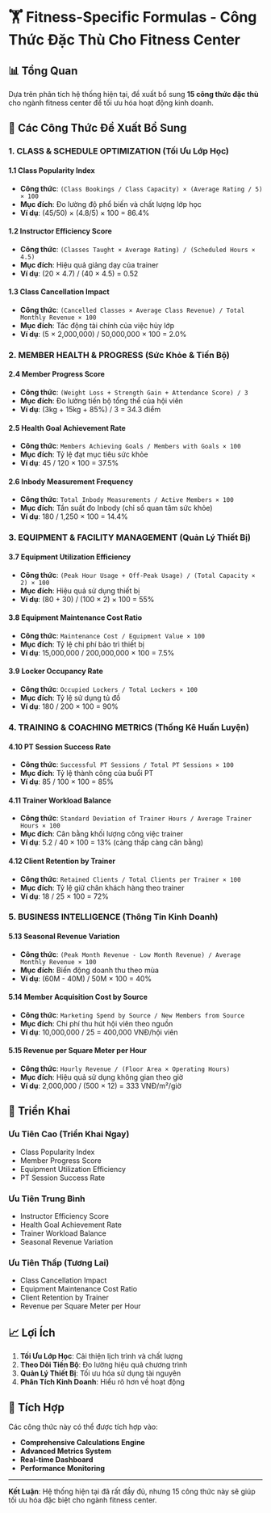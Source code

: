 # 🏋️ Fitness-Specific Formulas - Công Thức Đặc Thù Cho Fitness Center

## 📊 Tổng Quan

Dựa trên phân tích hệ thống hiện tại, đề xuất bổ sung **15 công thức đặc thù** cho ngành fitness center để tối ưu hóa hoạt động kinh doanh.

## 🎯 Các Công Thức Đề Xuất Bổ Sung

### 1. **CLASS & SCHEDULE OPTIMIZATION** (Tối Ưu Lớp Học)

#### 1.1 **Class Popularity Index**

- **Công thức**: `(Class Bookings / Class Capacity) × (Average Rating / 5) × 100`
- **Mục đích**: Đo lường độ phổ biến và chất lượng lớp học
- **Ví dụ**: (45/50) × (4.8/5) × 100 = 86.4%

#### 1.2 **Instructor Efficiency Score**

- **Công thức**: `(Classes Taught × Average Rating) / (Scheduled Hours × 4.5)`
- **Mục đích**: Hiệu quả giảng dạy của trainer
- **Ví dụ**: (20 × 4.7) / (40 × 4.5) = 0.52

#### 1.3 **Class Cancellation Impact**

- **Công thức**: `(Cancelled Classes × Average Class Revenue) / Total Monthly Revenue × 100`
- **Mục đích**: Tác động tài chính của việc hủy lớp
- **Ví dụ**: (5 × 2,000,000) / 50,000,000 × 100 = 2.0%

### 2. **MEMBER HEALTH & PROGRESS** (Sức Khỏe & Tiến Bộ)

#### 2.4 **Member Progress Score**

- **Công thức**: `(Weight Loss + Strength Gain + Attendance Score) / 3`
- **Mục đích**: Đo lường tiến bộ tổng thể của hội viên
- **Ví dụ**: (3kg + 15kg + 85%) / 3 = 34.3 điểm

#### 2.5 **Health Goal Achievement Rate**

- **Công thức**: `Members Achieving Goals / Members with Goals × 100`
- **Mục đích**: Tỷ lệ đạt mục tiêu sức khỏe
- **Ví dụ**: 45 / 120 × 100 = 37.5%

#### 2.6 **Inbody Measurement Frequency**

- **Công thức**: `Total Inbody Measurements / Active Members × 100`
- **Mục đích**: Tần suất đo Inbody (chỉ số quan tâm sức khỏe)
- **Ví dụ**: 180 / 1,250 × 100 = 14.4%

### 3. **EQUIPMENT & FACILITY MANAGEMENT** (Quản Lý Thiết Bị)

#### 3.7 **Equipment Utilization Efficiency**

- **Công thức**: `(Peak Hour Usage + Off-Peak Usage) / (Total Capacity × 2) × 100`
- **Mục đích**: Hiệu quả sử dụng thiết bị
- **Ví dụ**: (80 + 30) / (100 × 2) × 100 = 55%

#### 3.8 **Equipment Maintenance Cost Ratio**

- **Công thức**: `Maintenance Cost / Equipment Value × 100`
- **Mục đích**: Tỷ lệ chi phí bảo trì thiết bị
- **Ví dụ**: 15,000,000 / 200,000,000 × 100 = 7.5%

#### 3.9 **Locker Occupancy Rate**

- **Công thức**: `Occupied Lockers / Total Lockers × 100`
- **Mục đích**: Tỷ lệ sử dụng tủ đồ
- **Ví dụ**: 180 / 200 × 100 = 90%

### 4. **TRAINING & COACHING METRICS** (Thống Kê Huấn Luyện)

#### 4.10 **PT Session Success Rate**

- **Công thức**: `Successful PT Sessions / Total PT Sessions × 100`
- **Mục đích**: Tỷ lệ thành công của buổi PT
- **Ví dụ**: 85 / 100 × 100 = 85%

#### 4.11 **Trainer Workload Balance**

- **Công thức**: `Standard Deviation of Trainer Hours / Average Trainer Hours × 100`
- **Mục đích**: Cân bằng khối lượng công việc trainer
- **Ví dụ**: 5.2 / 40 × 100 = 13% (càng thấp càng cân bằng)

#### 4.12 **Client Retention by Trainer**

- **Công thức**: `Retained Clients / Total Clients per Trainer × 100`
- **Mục đích**: Tỷ lệ giữ chân khách hàng theo trainer
- **Ví dụ**: 18 / 25 × 100 = 72%

### 5. **BUSINESS INTELLIGENCE** (Thông Tin Kinh Doanh)

#### 5.13 **Seasonal Revenue Variation**

- **Công thức**: `(Peak Month Revenue - Low Month Revenue) / Average Monthly Revenue × 100`
- **Mục đích**: Biến động doanh thu theo mùa
- **Ví dụ**: (60M - 40M) / 50M × 100 = 40%

#### 5.14 **Member Acquisition Cost by Source**

- **Công thức**: `Marketing Spend by Source / New Members from Source`
- **Mục đích**: Chi phí thu hút hội viên theo nguồn
- **Ví dụ**: 10,000,000 / 25 = 400,000 VNĐ/hội viên

#### 5.15 **Revenue per Square Meter per Hour**

- **Công thức**: `Hourly Revenue / (Floor Area × Operating Hours)`
- **Mục đích**: Hiệu quả sử dụng không gian theo giờ
- **Ví dụ**: 2,000,000 / (500 × 12) = 333 VNĐ/m²/giờ

## 🚀 Triển Khai

### **Ưu Tiên Cao (Triển Khai Ngay)**

- Class Popularity Index
- Member Progress Score
- Equipment Utilization Efficiency
- PT Session Success Rate

### **Ưu Tiên Trung Bình**

- Instructor Efficiency Score
- Health Goal Achievement Rate
- Trainer Workload Balance
- Seasonal Revenue Variation

### **Ưu Tiên Thấp (Tương Lai)**

- Class Cancellation Impact
- Equipment Maintenance Cost Ratio
- Client Retention by Trainer
- Revenue per Square Meter per Hour

## 📈 Lợi Ích

1. **Tối Ưu Lớp Học**: Cải thiện lịch trình và chất lượng
2. **Theo Dõi Tiến Bộ**: Đo lường hiệu quả chương trình
3. **Quản Lý Thiết Bị**: Tối ưu hóa sử dụng tài nguyên
4. **Phân Tích Kinh Doanh**: Hiểu rõ hơn về hoạt động

## 🔧 Tích Hợp

Các công thức này có thể được tích hợp vào:

- **Comprehensive Calculations Engine**
- **Advanced Metrics System**
- **Real-time Dashboard**
- **Performance Monitoring**

---

**Kết Luận**: Hệ thống hiện tại đã rất đầy đủ, nhưng 15 công thức này sẽ giúp tối ưu hóa đặc biệt cho ngành fitness center.




